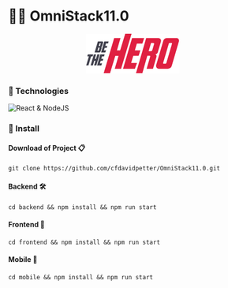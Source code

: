 # 👨‍🎓 OmniStack11.0

<p align="center">
  <img src="https://raw.githubusercontent.com/cfdavidpetter/OmniStack11.0/master/mobile/src/assets/logo%402x.png">
</p>



### 📌 Technologies

![React & NodeJS](https://cdn.filestackcontent.com/9UlIPoSATP6iLvQJgHiF "React & NodeJS")

### 📌 Install

#### Download of Project 📋
    git clone https://github.com/cfdavidpetter/OmniStack11.0.git
#### Backend 🛠
    cd backend && npm install && npm run start
#### Frontend 💎
    cd frontend && npm install && npm run start
#### Mobile 📱
    cd mobile && npm install && npm run start

